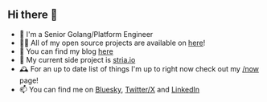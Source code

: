 ## Hi there 👋

- 🏢 I'm a Senior Golang/Platform Engineer
- 👨‍💻 All of my open source projects are available on [here](https://github.com/aranw)!
- 📝 You can find my blog [here](https://aran.dev/posts)
- 💸 My current side project is [stria.io](https://stria.io)
- 🕰️ For an up to date list of things I'm up to right now check out my [/now](https://aran.dev/now) page!
- 📫 You can find me on [Bluesky](https://bsky.app/profile/aran.dev), [Twitter/X](https://x.com/aran384) and [LinkedIn](https://www.linkedin.com/in/aranw/)

<!--
**aranw/aranw** is a ✨ _special_ ✨ repository because its `README.md` (this file) appears on your GitHub profile.

Here are some ideas to get you started:

- 🔭 I’m currently working on ...
- 🌱 I’m currently learning ...
- 👯 I’m looking to collaborate on ...
- 🤔 I’m looking for help with ...
- 💬 Ask me about ...
- 📫 How to reach me: ...
- 😄 Pronouns: ...
- ⚡ Fun fact: ...
-->
